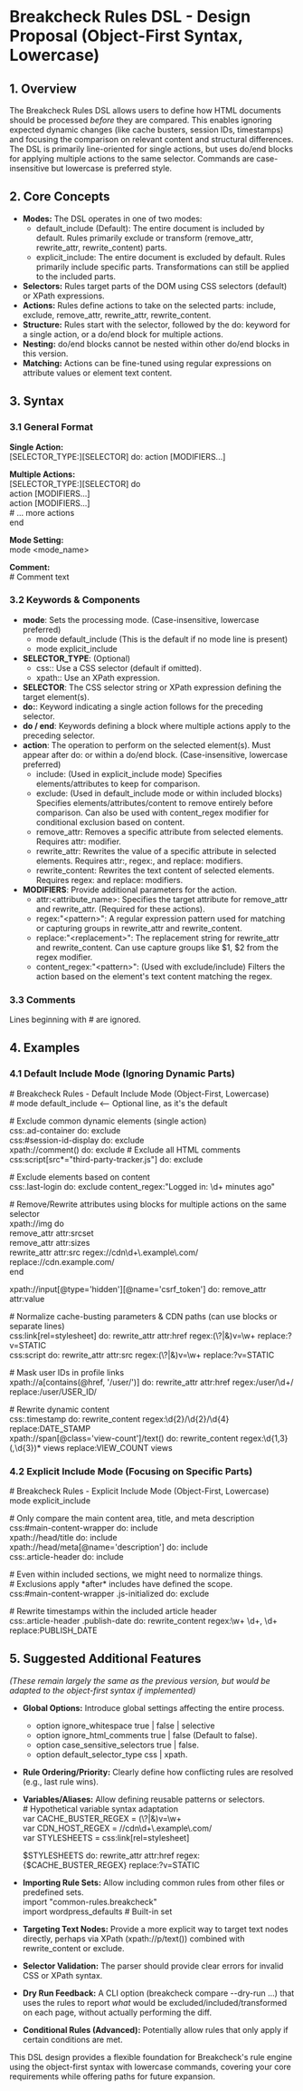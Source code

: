# **Breakcheck Rules DSL \- Design Proposal (Object-First Syntax, Lowercase)**

## **1\. Overview**

The Breakcheck Rules DSL allows users to define how HTML documents should be processed *before* they are compared. This enables ignoring expected dynamic changes (like cache busters, session IDs, timestamps) and focusing the comparison on relevant content and structural differences.  
The DSL is primarily line-oriented for single actions, but uses do/end blocks for applying multiple actions to the same selector. Commands are case-insensitive but lowercase is preferred style.

## **2\. Core Concepts**

* **Modes:** The DSL operates in one of two modes:  
  * default\_include (Default): The entire document is included by default. Rules primarily exclude or transform (remove\_attr, rewrite\_attr, rewrite\_content) parts.  
  * explicit\_include: The entire document is excluded by default. Rules primarily include specific parts. Transformations can still be applied to the included parts.  
* **Selectors:** Rules target parts of the DOM using CSS selectors (default) or XPath expressions.  
* **Actions:** Rules define actions to take on the selected parts: include, exclude, remove\_attr, rewrite\_attr, rewrite\_content.  
* **Structure:** Rules start with the selector, followed by the do: keyword for a single action, or a do/end block for multiple actions.  
* **Nesting:** do/end blocks cannot be nested within other do/end blocks in this version.  
* **Matching:** Actions can be fine-tuned using regular expressions on attribute values or element text content.

## **3\. Syntax**

### **3.1 General Format**

**Single Action:**  
\[SELECTOR\_TYPE:\]\[SELECTOR\] do: action \[MODIFIERS...\]

**Multiple Actions:**  
\[SELECTOR\_TYPE:\]\[SELECTOR\] do  
  action \[MODIFIERS...\]  
  action \[MODIFIERS...\]  
  \# ... more actions  
end

**Mode Setting:**  
mode \<mode\_name\>

**Comment:**  
\# Comment text

### **3.2 Keywords & Components**

* **mode**: Sets the processing mode. (Case-insensitive, lowercase preferred)  
  * mode default\_include (This is the default if no mode line is present)  
  * mode explicit\_include  
* **SELECTOR\_TYPE**: (Optional)  
  * css:: Use a CSS selector (default if omitted).  
  * xpath:: Use an XPath expression.  
* **SELECTOR**: The CSS selector string or XPath expression defining the target element(s).  
* **do:**: Keyword indicating a single action follows for the preceding selector.  
* **do / end**: Keywords defining a block where multiple actions apply to the preceding selector.  
* **action**: The operation to perform on the selected element(s). Must appear after do: or within a do/end block. (Case-insensitive, lowercase preferred)  
  * include: (Used in explicit\_include mode) Specifies elements/attributes to keep for comparison.  
  * exclude: (Used in default\_include mode or within included blocks) Specifies elements/attributes/content to remove entirely before comparison. Can also be used with content\_regex modifier for conditional exclusion based on content.  
  * remove\_attr: Removes a specific attribute from selected elements. Requires attr: modifier.  
  * rewrite\_attr: Rewrites the value of a specific attribute in selected elements. Requires attr:, regex:, and replace: modifiers.  
  * rewrite\_content: Rewrites the text content of selected elements. Requires regex: and replace: modifiers.  
* **MODIFIERS**: Provide additional parameters for the action.  
  * attr:\<attribute\_name\>: Specifies the target attribute for remove\_attr and rewrite\_attr. (Required for these actions).  
  * regex:"\<pattern\>": A regular expression pattern used for matching or capturing groups in rewrite\_attr and rewrite\_content.  
  * replace:"\<replacement\>": The replacement string for rewrite\_attr and rewrite\_content. Can use capture groups like $1, $2 from the regex modifier.  
  * content\_regex:"\<pattern\>": (Used with exclude/include) Filters the action based on the element's text content matching the regex.

### **3.3 Comments**

Lines beginning with \# are ignored.

## **4\. Examples**

### **4.1 Default Include Mode (Ignoring Dynamic Parts)**

\# Breakcheck Rules \- Default Include Mode (Object-First, Lowercase)  
\# mode default\_include \<-- Optional line, as it's the default

\# Exclude common dynamic elements (single action)  
css:.ad-container do: exclude  
css:\#session-id-display do: exclude  
xpath://comment() do: exclude \# Exclude all HTML comments  
css:script\[src\*="third-party-tracker.js"\] do: exclude

\# Exclude elements based on content  
css:.last-login do: exclude content\_regex:"Logged in: \\d+ minutes ago"

\# Remove/Rewrite attributes using blocks for multiple actions on the same selector  
xpath://img do  
  remove\_attr attr:srcset  
  remove\_attr attr:sizes  
  rewrite\_attr attr:src regex://cdn\\d+\\.example\\.com/ replace://cdn.example.com/  
end

xpath://input\[@type='hidden'\]\[@name='csrf\_token'\] do: remove\_attr attr:value

\# Normalize cache-busting parameters & CDN paths (can use blocks or separate lines)  
css:link\[rel=stylesheet\] do: rewrite\_attr attr:href regex:(\\?|&)v=\\w+ replace:?v=STATIC  
css:script do: rewrite\_attr attr:src regex:(\\?|&)v=\\w+ replace:?v=STATIC

\# Mask user IDs in profile links  
xpath://a\[contains(@href, '/user/')\] do: rewrite\_attr attr:href regex:/user/\\d+/ replace:/user/USER\_ID/

\# Rewrite dynamic content  
css:.timestamp do: rewrite\_content regex:\\d{2}/\\d{2}/\\d{4} replace:DATE\_STAMP  
xpath://span\[@class='view-count'\]/text() do: rewrite\_content regex:\\d{1,3}(,\\d{3})\* views replace:VIEW\_COUNT views

### **4.2 Explicit Include Mode (Focusing on Specific Parts)**

\# Breakcheck Rules \- Explicit Include Mode (Object-First, Lowercase)  
mode explicit\_include

\# Only compare the main content area, title, and meta description  
css:\#main-content-wrapper do: include  
xpath://head/title do: include  
xpath://head/meta\[@name='description'\] do: include  
css:.article-header do: include

\# Even within included sections, we might need to normalize things.  
\# Exclusions apply \*after\* includes have defined the scope.  
css:\#main-content-wrapper .js-initialized do: exclude

\# Rewrite timestamps within the included article header  
css:.article-header .publish-date do: rewrite\_content regex:\\w+ \\d+, \\d+ replace:PUBLISH\_DATE

## **5\. Suggested Additional Features**

*(These remain largely the same as the previous version, but would be adapted to the object-first syntax if implemented)*

* **Global Options:** Introduce global settings affecting the entire process.  
  * option ignore\_whitespace true | false | selective  
  * option ignore\_html\_comments true | false (Default to false).  
  * option case\_sensitive\_selectors true | false.  
  * option default\_selector\_type css | xpath.  
* **Rule Ordering/Priority:** Clearly define how conflicting rules are resolved (e.g., last rule wins).  
* **Variables/Aliases:** Allow defining reusable patterns or selectors.  
  \# Hypothetical variable syntax adaptation  
  var CACHE\_BUSTER\_REGEX \= (\\?|&)v=\\w+  
  var CDN\_HOST\_REGEX \= //cdn\\d+\\.example\\.com/  
  var STYLESHEETS \= css:link\[rel=stylesheet\]

  $STYLESHEETS do: rewrite\_attr attr:href regex:{$CACHE\_BUSTER\_REGEX} replace:?v=STATIC

* **Importing Rule Sets:** Allow including common rules from other files or predefined sets.  
  import "common-rules.breakcheck"  
  import wordpress\_defaults \# Built-in set

* **Targeting Text Nodes:** Provide a more explicit way to target text nodes directly, perhaps via XPath (xpath://p/text()) combined with rewrite\_content or exclude.  
* **Selector Validation:** The parser should provide clear errors for invalid CSS or XPath syntax.  
* **Dry Run Feedback:** A CLI option (breakcheck compare \--dry-run ...) that uses the rules to report *what* would be excluded/included/transformed on each page, without actually performing the diff.  
* **Conditional Rules (Advanced):** Potentially allow rules that only apply if certain conditions are met.

This DSL design provides a flexible foundation for Breakcheck's rule engine using the object-first syntax with lowercase commands, covering your core requirements while offering paths for future expansion.